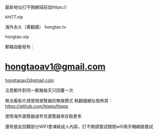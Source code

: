 最新地址打不開網域前加https://

kht77.vip

海外永久（需翻牆） hongtao.tv

hongtao.vip

郵箱自動發布：

hongtaoav1@gmail.com
==================
hongtaoav2@gmail.com

注意郵件對同一郵箱每天只回覆一次

無法看影片請使用瀏覽器的無痕模式 耗翻牆網址發佈頁：https://github.com/htapp/htapp

使用海外瀏覽器或夸克瀏覽器來存取更多

還有狼友回饋部分WIFI會凍結成人內容，打不開請嘗試關閉wifi用手機網路嘗試
